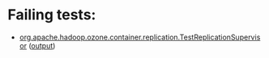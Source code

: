 # Failing tests: 

 * [org.apache.hadoop.ozone.container.replication.TestReplicationSupervisor](hadoop-hdds/container-service/org.apache.hadoop.ozone.container.replication.TestReplicationSupervisor.txt) ([output](hadoop-hdds/container-service/org.apache.hadoop.ozone.container.replication.TestReplicationSupervisor-output.txt))
